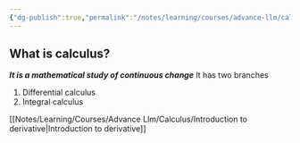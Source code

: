 ```yaml
---
{"dg-publish":true,"permalink":"/notes/learning/courses/advance-llm/calculus/calculus/","title":"Derivatives"}
---
```



## What is calculus?
***It is a mathematical study of continuous change***
It has two branches
1. Differential calculus
2. Integral calculus

[[Notes/Learning/Courses/Advance Llm/Calculus/Introduction to derivative\|Introduction to derivative]]
